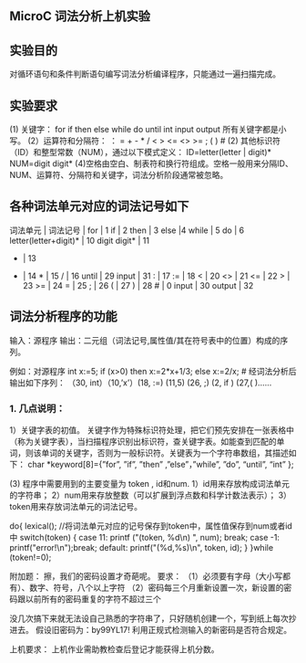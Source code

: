 ## MicroC 词法分析上机实验

## 实验目的

对循环语句和条件判断语句编写词法分析编译程序，只能通过一遍扫描完成。 

## 实验要求

(1)	关键字：
for    if    then  else  while    do    until    int    input    output
所有关键字都是小写。
(2）运算符和分隔符：
  ：  =   +   -   *    /   <    >   <=   <>    >=    ;    (  )   #
(2)	其他标识符（ID）和整型常数（NUM），通过以下模式定义：
ID=letter(letter | digit)*
NUM=digit digit*
(4)空格由空白、制表符和换行符组成。空格一般用来分隔ID、NUM、运算符、分隔符和关键字，词法分析阶段通常被忽略。

## 各种词法单元对应的词法记号如下

词法单元 | 词法记号 |
for | 1
if | 2
then | 3
else |4
while | 5
do | 6
letter(letter+digit)* | 10
digit digit* | 11
+ | 13
- | 14
\* | 15
/ | 16
until | 29
input | 31
: | 17
:= | 18
< | 20
<> | 21
<= | 22
\> | 23
\>= | 24
= | 25
; | 26
( | 27
) | 28
\# | 0
input | 30
output | 32

## 词法分析程序的功能

输入：源程序
输出：二元组（词法记号,属性值/其在符号表中的位置）构成的序列。

例如：对源程序
int x:=5;  if (x>0)  then  x:=2*x+1/3;  else  x:=2/x;  #
经词法分析后输出如下序列：
（30, int）（10,’x’）(18, :=) (11,5) (26, ;) (2, if )  (27,( )……


### 1. 几点说明：

1）关键字表的初值。
关键字作为特殊标识符处理，把它们预先安排在一张表格中（称为关键字表），当扫描程序识别出标识符，查关键字表。如能查到匹配的单词，则该单词的关键字，否则为一般标识符。关键表为一个字符串数组，其描述如下：
char *keyword[8]={”for”, ”if”, ”then” ,”else”，”while”, ”do”, “until”, “int” };

(3)	程序中需要用到的主要变量为 token , id和num.
1）id用来存放构成词法单元的字符串；
2）num用来存放整数（可以扩展到浮点数和科学计数法表示）；
3）token用来存放词法单元的词法记号。

do{ 
lexical(); //将词法单元对应的记号保存到token中，属性值保存到num或者id中
switch(token) { 
case 11: printf ("(token, %d\n) ", num); break; 
case -1: printf("error!\n");break; 
default: printf("(%d,%s)\n", token, id); 
} 
}while (token!=0); 


附加题：
擦，我们的密码设置才奇葩呢。
要求：
（1）必须要有字母（大小写都有）、数字、符号，八个以上字符
（2）密码每三个月重新设置一次，新设置的密码跟以前所有的密码重复的字符不超过三个
  
没几次搞下来就无法设自己熟悉的字符串了，只好随机创建一个，写到纸上每次抄进去。
假设旧密码为：by99YL17!
利用正规式检测输入的新密码是否符合规定。


上机要求：
上机作业需助教检查后登记才能获得上机分数。


